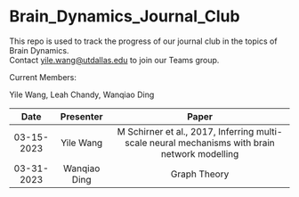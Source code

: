 # Brain_Dynamics_Journal_Club

This repo is used to track the progress of our journal club in the topics of Brain Dynamics.  
Contact yile.wang@utdallas.edu to join our Teams group.

Current Members:

Yile Wang, Leah Chandy, Wanqiao Ding

|Date | Presenter | Paper |
| :---: | :---: | :---: | 
| 03-15-2023| Yile Wang| M Schirner et al., 2017, Inferring multi-scale neural mechanisms with brain network modelling|
| 03-31-2023| Wanqiao Ding| Graph Theory|
